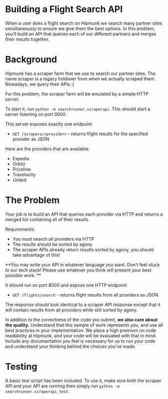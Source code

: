 # Building a Flight Search API

When a user does a flight search on Hipmunk we search many partner sites simultaneously to ensure we give them the best options. In this problem, you'll build an API that queries each of our different partners and merges their results together.

# Background

Hipmunk has a scraper farm that we use to search our partner sites. The name scraper is a legacy holdover from when we actually scraped them. Nowadays, we query their APIs :)

For this problem, the scraper farm will be emulated by a simple HTTP server.

To start it, run `python -m searchrunner.scraperapi`. This should start a server listening on port 9000.

This server exposes exactly one endpoint:

- `GET /scrapers/<provider>` - returns flight results for the specified provider as JSON

Here are the providers that are available:

- Expedia
- Orbitz
- Priceline
- Travelocity
- United

# The Problem

Your job is to build an API that queries each provider via HTTP and returns a merged list containing all of their results.

Requirements:
- You must search all providers via HTTP
- The results should be sorted by agony
- The scraper APIs already return results sorted by agony, you should take advantage of this!

**You may write your API in whatever language you want. Don't feel stuck to our tech stack! Please use whatever you think will present your best possible work. ** 

It should run on port 8000 and expose one HTTP endpoint:

- `GET /flights/search` - returns flight results from all providers as JSON

The response should look identical to a scraper API response except that it will contain results from all providers while still sorted by agony.

In addition to the correctness of the code you submit, **we also care about the quality.** Understand that this sample of work represents you, and use all best practices in your implementation. We place a high premium on code readability at Hipmunk, and your code will be evaluated with that in mind. Include any documentation you feel is necessary for us to run your code and understand your thinking behind the choices you've made. 

# Testing

A basic test script has been included. To use it, make sure both the scraper API and your API are running then simply run `python -m searchrunner.scraperapi_test`.

